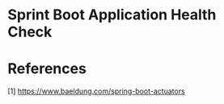 # Sprint Boot Application Health Check


# References

[1] https://www.baeldung.com/spring-boot-actuators